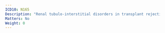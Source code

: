 ```yaml
---
ICD10: N165
Description: "Renal tubulo-interstitial disorders in transplant rejection"
Matters: No
Weight: 0
---
```


